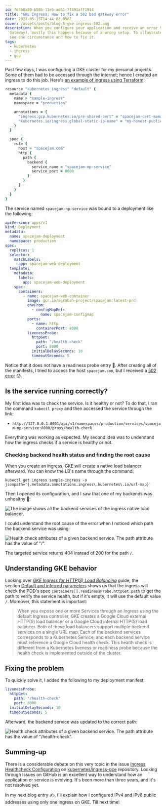 ```yaml
---
id: fd4b8a80-b58b-11eb-ad61-7f491aff1914
title: "GKE Ingress: How to fix a 502 bad gateway error"
date: 2021-05-15T14:44:02.058Z
cover: /assets/posts/blog-5-gke-ingress-502.png
description: When you configure your application and receive an error 502 (Bad
  Gateway), mostly this happens because of a wrong setup. To illustrate, let's
  see one circumstance and how to fix it.
tags:
  - kubernetes
  - ingress
  - gcp
---
```

Past few days, I was configuring a GKE cluster for my personal projects. Some of them had to be accessed through the internet; hence I created an ingress to do this job. Here's [an example of ingress using Terraform](https://registry.terraform.io/providers/hashicorp/kubernetes/latest/docs/resources/ingress):

```ruby
resource "kubernetes_ingress" "default" {
  metadata {
    name = "sample-ingress"
    namespace = "production"

    annotations = {
      "ingress.gcp.kubernetes.io/pre-shared-cert" = "spacejam-cert-manager"
      "kubernetes.io/ingress.global-static-ip-name" = "my-honest-public-ip"
    }
  }

  spec {
    rule {
      host = "spacejam.com"
      http {
        path {
          backend {
            service_name = "spacejam-np-service"
            service_port = 8000
          }
        }
      }
    }
  }
}
```

The service named `spacejam-np-service` was bound to a deployment like the following:

```yaml
apiVersion: apps/v1
kind: Deployment
metadata:
  name: spacejam-deployment
  namespace: production
spec:
  replicas: 1
  selector:
    matchLabels:
      app: spacejam-web-deployment
  template:
    metadata:
      labels:
        app: spacejam-web-deployment
    spec:
      containers:
        - name: spacejam-web-container
          image: gcr.io/agrabah-project/spacejam:latest-prd
          envFrom:
            - configMapRef:
                name: spacejam-configmap
          ports:
            - name: http
              containerPort: 8000
          livenessProbe:
            httpGet:
              path: "/health-check"
              port: 8000
            initialDelaySeconds: 10
            timeoutSeconds: 5
```

Notice that it does not have a readiness probe entry 🤔. After creating all of the manifests, I tried to access the host `spacejam.com`, but I received a [502 error](https://developer.mozilla.org/en-US/docs/Web/HTTP/Status/502) 😯.

## Is the service running correctly?

My first idea was to check the service. Is it healthy or not? To do that, I ran the command `kubectl proxy` and then accessed the service through the link:

* `http://127.0.0.1:8001/api/v1/namespaces/production/services/spacejam-np-service:8000/proxy/health-check`

Everything was working as expected. My second idea was to understand how the ingress checks if a service is healthy or not.

### Checking backend health status and finding the root cause

When you create an ingress, GKE will create a native load balancer afterward. You can know the LB's name through the command:

```shellsession
kubectl get ingress sample-ingress -o jsonpath='{.metadata.annotations.ingress\.kubernetes\.io/url-map}'
```

Then I opened its configuration, and I saw that one of my backends was unhealthy 👀:

![The image shows all the backend services of the ingress native load balancer.](/assets/posts/blog-5-image-1.png "GCP Load Balancer backend services.")

I could understand the root cause of the error when I noticed which path the backend service was using:

![Health check attributes of a given backend service. The path attribute has the value of "/".](/assets/posts/blog-5-image-2.png "Backend service health check setup")

The targeted service returns 404 instead of 200 for the path `/`.

## Understanding GKE behavior

Looking over *[GKE Ingress for HTTP(S) Load Balancing](https://cloud.google.com/kubernetes-engine/docs/concepts/ingress#overview)* guide, the section [Default and inferred parameters](https://cloud.google.com/kubernetes-engine/docs/concepts/ingress#def_inf_hc) shows us that the ingress will check the POD's spec `containers[].readinessProbe.httpGet.path` to get the path to verify the service health, but if it's empty, it will use the default value `/`. Moreover, this statement is important:

> When you expose one or more Services through an Ingress using the default Ingress controller, GKE creates a Google Cloud external HTTP(S) load balancer or a Google Cloud internal HTTP(S) load balancer. Both of these load balancers support multiple backend services on a single URL map. Each of the backend services corresponds to a Kubernetes Service, and each backend service must reference a Google Cloud health check. This health check is different from a Kubernetes liveness or readiness probe because the health check is implemented outside of the cluster.

## Fixing the problem

To quickly solve it, I added the following to my deployment manifest:

```yaml
livenessProbe:
  httpGet:
    path: "/health-check"
    port: 8000
  initialDelaySeconds: 10
  timeoutSeconds: 5
```

Afterward, the backend service was updated to the correct path:

![Health check attributes of a given backend service. The path attribute has the value of "/health-check".](/assets/posts/blog-5-image-3.png "Backend service health check setup after fix")

## Summing-up

There is a considerable debate on this very topic in the issue [Ingress Healthcheck Configuration](https://github.com/kubernetes/ingress-gce/issues/42) on [kubernetes/ingress-gce](https://github.com/kubernetes/ingress-gce) repository. Looking through issues on GitHub is an excellent way to understand how an application or service is evolving. It's been more than three years, and it's not resolved yet.

In my next blog entry ✍, I'll explain how I configured IPv4 and IPv6 public addresses using only one ingress on GKE. Till next time!